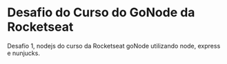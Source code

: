# Desafio do Curso do GoNode da Rocketseat
Desafio 1, nodejs do curso da Rocketseat goNode utilizando node, express e nunjucks.


